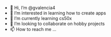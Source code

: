 - 👋 Hi, I’m @gvalencia4
- 👀 I’m interested in learning how to create apps
- 🌱 I’m currently learning cs50x
- 💞️ I’m looking to collaborate on hobby projects
- 📫 How to reach me ...

<!---
gvalencia4/gvalencia4 is a ✨ special ✨ repository because its `README.md` (this file) appears on your GitHub profile.
You can click the Preview link to take a look at your changes.
--->
